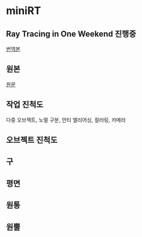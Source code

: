 # miniRT


## Ray Tracing in One Weekend 진행중
  [번역본](https://velog.io/@parksj3205/Ray-Tracing-in-One-Weekend-8.-Diffuse-Materials](https://velog.io/@parksj3205/Ray-Tracing-in-One-Weekend-1.-Overview-%EB%B2%88%EC%97%AD)https://velog.io/@parksj3205/Ray-Tracing-in-One-Weekend-1.-Overview-%EB%B2%88%EC%97%AD)

## 원본 
  [원문](https://raytracing.github.io/books/RayTracingInOneWeekend.html#overview](https://raytracing.github.io/books/RayTracingInOneWeekend.html#overview)https://raytracing.github.io/books/RayTracingInOneWeekend.html#overview)

## 작업 진척도

다중 오브젝트, 노멀 구분, 안티 앨리어싱, 컬러링, 카메라

## 오브젝트 진척도
구
--
평면
--
원통
--
원뿔
--


